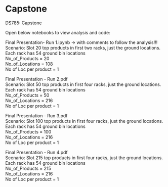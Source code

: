 # Capstone
DS785: Capstone


Open below notebooks to view analysis and code:

Final Presentation- Run 1.ipynb    -> with comments to follow the analysis!!!
  <br />Scenario: Slot 20 top products in first two racks, just the ground locations. Each rack has 54 ground bin locations
  <br />No_of_Products = 20
  <br />No_of_Locations = 108
  <br />No of Loc per product = 1

Final Presentation - Run 2.pdf
  <br />Scenario: Slot 50 top products in first four racks, just the ground locations. Each rack has 54 ground bin locations
  <br />No_of_Products = 50
  <br />No_of_Locations = 216
  <br />No of Loc per product = 1

Final Presentation - Run 3.pdf
  <br />Scenario: Slot 100 top products in first four racks, just the ground locations. Each rack has 54 ground bin locations
  <br />No_of_Products = 100
  <br />No_of_Locations = 216
  <br />No of Loc per product = 1

Final Presentation - Run 4.pdf
  <br />Scenario: Slot 215 top products in first four racks, just the ground locations. Each rack has 54 ground bin locations
  <br />No_of_Products = 215
  <br />No_of_Locations = 216
  <br />No of Loc per product = 1
